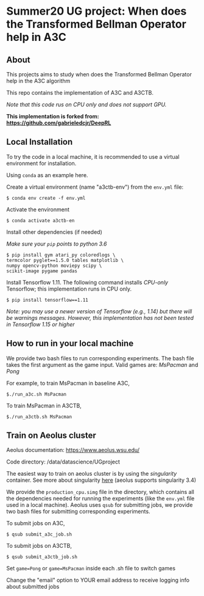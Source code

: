 # Summer20 UG project: When does the Transformed Bellman Operator help in A3C

## About

This projects aims to study when does the Transformed Bellman Operator help in the A3C algorithm

This repo contains the implementation of A3C and A3CTB.

_Note that this code rus on CPU only and does not support GPU._

**This implementation is forked from: https://github.com/gabrieledcjr/DeepRL**

## Local Installation

To try the code in a local machine, it is recommended to use a virtual environment for installation.

Using ```conda``` as an example here.

Create a virtual environment (name "a3ctb-env") from the ```env.yml``` file:

    $ conda env create -f env.yml

Activate the environment

    $ conda activate a3ctb-en

Install other dependencies (if needed)

_Make sure your ```pip``` points to python 3.6_

    $ pip install gym atari_py coloredlogs \
    termcolor pyglet==1.5.0 tables matplotlib \
    numpy opencv-python moviepy scipy \
    scikit-image pygame pandas

Install Tensorflow 1.11. The following command installs _CPU-only_ Tensorflow; this implementation runs in CPU only.

    $ pip install tensorflow==1.11

_Note: you may use a newer version of Tensorflow (e.g., 1.14) but there will be warnings messages. However, this implementation has not been tested in Tensorflow 1.15 or higher_

## How to run in your local machine

We provide two bash files to run corresponding experiments. The bash file takes the first argument as the game input. Valid games are: _MsPacman_ and _Pong_

For example, to train MsPacman in baseline A3C,

    $./run_a3c.sh MsPacman

To train MsPacman in A3CTB,

    $./run_a3ctb.sh MsPacman

## Train on Aeolus cluster

Aeolus documentation: https://www.aeolus.wsu.edu/

Code directory: /data/datascience/UGproject

The easiest way to train on aeolus cluster is by using the _singularity_ container. See more about singularity [here](https://sylabs.io/guides/3.4/user-guide/) (aeolus supports singularity 3.4)

We provide the `production_cpu.simg` file in the directory, which contains all the dependencies needed for running the experiments (like the `env.yml` file used in a local machine). Aeolus uses `qsub` for submitting jobs, we provide two bash files for submitting corresponding experiments.

To submit jobs on A3C,

    $ qsub submit_a3c_job.sh

To submit jobs on A3CTB,

    $ qsub submit_a3ctb_job.sh

Set `game=Pong` or `game=MsPacman` inside each .sh file to switch games

Change the "email" option to YOUR email address to receive logging info about submitted jobs
